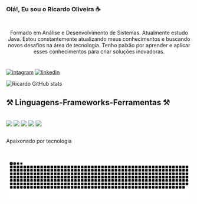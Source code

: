 ### Olá!, Eu sou o Ricardo Oliveira ☕

#

<p align="center">Formado em Análise e Desenvolvimento de Sistemas. Atualmente estudo Java.
Estou constantemente atualizando meus conhecimentos e buscando novos desafios na área de tecnologia. Tenho paixão por aprender e aplicar esses conhecimentos para criar soluções inovadoras.
  
#

[![intagram](https://img.shields.io/badge/Instagram-E4405F?style=for-the-badge&logo=instagram&logoColor=white)](https://www.instagram.com/ricardo.zell/)
[![linkedin](https://img.shields.io/badge/LinkedIn-0077B5?style=for-the-badge&logo=linkedin&logoColor=white)](https://www.linkedin.com/in/ricardo-elias-rocha-oliveira-7b283b155/)

![Ricardo GitHub stats](https://github-readme-stats.vercel.app/api?username=Ricardozell&show_icons=true&theme=dracula)

## ⚒️ Linguagens-Frameworks-Ferramentas ⚒️

<div style="display: inline_block"><br/>
  <img align="center" src="https://img.shields.io/badge/Java-ED8B00?style=for-the-badge&logo=openjdk&logoColor=white" />  
  <img align="center" src="https://img.shields.io/badge/Spring-6DB33F?style=for-the-badge&logo=spring&logoColor=white" />  
  <img align="center" src="https://img.shields.io/badge/MySQL-00000F?style=for-the-badge&logo=mysql&logoColor=white" />  
  <img align="center" src="https://img.shields.io/badge/Eclipse-2C2255?style=for-the-badge&logo=eclipse&logoColor=white" />  
  <img align="center" src="https://img.shields.io/badge/Hibernate-59666C?style=for-the-badge&logo=Hibernate&logoColor=white" /> 
</div><br/>

Apaixonado por tecnologia

#

<picture align="center">
  <source media="(prefers-color-scheme: dark)" srcset="https://raw.githubusercontent.com/ricardozell/ricardozell/output/github-contribution-grid-snake-dark.svg">
  <source media="(prefers-color-scheme: light)" srcset="https://raw.githubusercontent.com/ricardozell/ricardozell/output/github-contribution-grid-snake-dark.svg">
  <img align="center" alt="github contribution grid snake animation" src="https://raw.githubusercontent.com/ricardozell/ricardozell/output/github-contribution-grid-snake.svg">
</picture>
